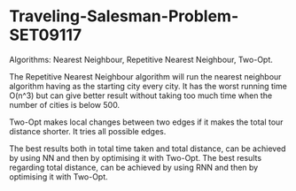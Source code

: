 # Traveling-Salesman-Problem-SET09117

Algorithms: Nearest Neighbour, Repetitive Nearest Neighbour, Two-Opt.

The Repetitive Nearest Neighbour algorithm will run the nearest neighbour algorithm having as the starting city every city.
It has the worst running time O(n^3) but can give better result without taking too much time when the number of cities is below 500.

Two-Opt makes local changes between two edges if it makes the total tour distance shorter. It tries all possible edges.

The best results both in total time taken and total distance, can be achieved by using NN and then by optimising it with Two-Opt.
The best results regarding total distance, can be achieved by using RNN and then by optimising it with Two-Opt.
